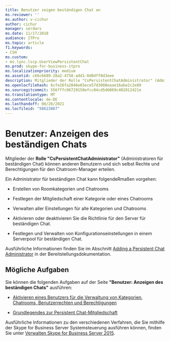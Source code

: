 ```yaml
---
title: Benutzer zeigen beständigen Chat an
ms.reviewer: ''
ms.author: v-cichur
author: cichur
manager: serdars
ms.date: 11/17/2018
audience: ITPro
ms.topic: article
f1.keywords:
- CSH
ms.custom:
- ms.lync.lscp.UserViewPersistentChat
ms.prod: skype-for-business-itpro
ms.localizationpriority: medium
ms.assetid: c66c6689-28a2-4758-add1-0d0dff0d3eee
description: Mitglieder der Rolle "CsPersistentChatAdministrator" (Administratoren für beständigen Chat) können anderen Benutzern und sich selbst Rechte und Berechtigungen für den Chatroom-Manager erteilen.
ms.openlocfilehash: 6cfe26fa2846e65ece57d3008eaae16abe2c2e89
ms.sourcegitcommit: 556fffc96729150efcc04cd5d6069c402012421e
ms.translationtype: MT
ms.contentlocale: de-DE
ms.lasthandoff: 08/26/2021
ms.locfileid: "58623867"
---
```

# <a name="users-view-persistent-chat"></a>Benutzer: Anzeigen des beständigen Chats

Mitglieder der **Rolle "CsPersistentChatAdministrator"** (Administratoren für beständigen Chat) können anderen Benutzern und sich selbst Rechte und Berechtigungen für den Chatroom-Manager erteilen.

Ein Administrator für beständigen Chat kann folgendeRmaßen vorgehen:

- Erstellen von Roomkategorien und Chatrooms

- Festlegen der Mitgliedschaft einer Kategorie oder eines Chatrooms

- Verwalten aller Einstellungen für alle Kategorien und Chatrooms

- Aktivieren oder deaktivieren Sie die Richtlinie für den Server für beständigen Chat.

- Festlegen und Verwalten von Konfigurationseinstellungen in einem Serverpool für beständigen Chat.

Ausführliche Informationen finden Sie im Abschnitt [Adding a Persistent Chat Administrator](/previous-versions/office/lync-server-2013/lync-server-2013-adding-a-persistent-chat-administrator) in der Bereitstellungsdokumentation.

## <a name="tasks-that-you-can-perform"></a>Mögliche Aufgaben

Sie können die folgenden Aufgaben auf der Seite **"Benutzer: Anzeigen des beständigen Chats"** ausführen:

- [Aktivieren eines Benutzers für die Verwaltung von Kategorien, Chatrooms, Benutzerrechten und Berechtigungen](/previous-versions/office/lync-server-2013/lync-server-2013-enabling-a-user-to-manage-categories-chat-rooms-and-user-rights-and-permissions)

- [Grundlegendes zur Persistent Chat-Mitgliedschaft](/previous-versions/office/lync-server-2013/understanding-persistent-chat-membership)

Ausführliche Informationen zu den verschiedenen Verfahren, die Sie mithilfe der Skype for Business Server Systemsteuerung ausführen können, finden Sie unter [Verwalten Skype for Business Server 2015](../../manage/manage.md).